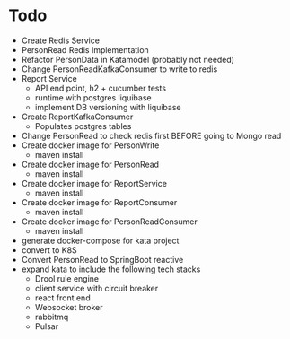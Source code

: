 # Todo

* Create Redis Service
* PersonRead Redis Implementation
* Refactor PersonData in Katamodel (probably not needed)
* Change PersonReadKafkaConsumer to write to redis
* Report Service
  * API end point, h2 + cucumber tests
  * runtime with postgres liquibase
  * implement DB versioning with liquibase
* Create ReportKafkaConsumer
  * Populates postgres tables
* Change PersonRead to check redis first BEFORE going to Mongo read
* Create docker image for PersonWrite
  * maven install
* Create docker image for PersonRead
  * maven install
* Create docker image for ReportService
  * maven install   
* Create docker image for ReportConsumer
  * maven install
* Create docker image for PersonReadConsumer
  * maven install 
* generate docker-compose for kata project
* convert to K8S
* Convert PersonRead to SpringBoot reactive
* expand kata to include the following tech stacks
  * Drool rule engine
  * client service with circuit breaker
  * react front end 
  * Websocket broker
  * rabbitmq
  * Pulsar
	
